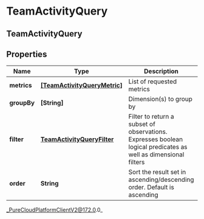 # TeamActivityQuery

## TeamActivityQuery

## Properties

|Name | Type | Description | Notes|
|------------ | ------------- | ------------- | -------------|
| **metrics** | [**[TeamActivityQueryMetric]**]([TeamActivityQueryMetric]) | List of requested metrics | |
| **groupBy** | **[String]** | Dimension(s) to group by | |
| **filter** | [**TeamActivityQueryFilter**](TeamActivityQueryFilter) | Filter to return a subset of observations. Expresses boolean logical predicates as well as dimensional filters | [optional] |
| **order** | **String** | Sort the result set in ascending/descending order. Default is ascending | [optional] |



_PureCloudPlatformClientV2@172.0.0_
